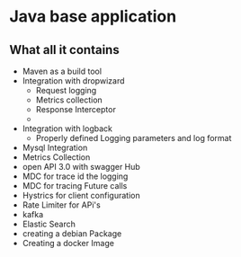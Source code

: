 # Java base application

## What all it contains 
* Maven as a build tool
* Integration with dropwizard
    * Request logging
    * Metrics collection
    * Response Interceptor
    * 
* Integration with logback
    * Properly defined Logging parameters and log format
* Mysql Integration
* Metrics Collection
* open API 3.0 with swagger Hub
* MDC for trace id the logging
* MDC for tracing Future calls
* Hystrics for client configuration
* Rate Limiter for APi's
* kafka 
* Elastic Search
* creating a debian Package
* Creating a docker Image
